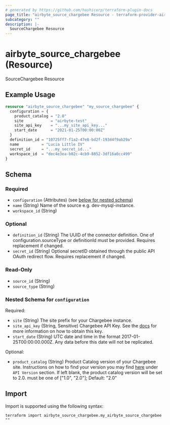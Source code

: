 ```yaml
---
# generated by https://github.com/hashicorp/terraform-plugin-docs
page_title: "airbyte_source_chargebee Resource - terraform-provider-airbyte"
subcategory: ""
description: |-
  SourceChargebee Resource
---
```


# airbyte_source_chargebee (Resource)

SourceChargebee Resource

## Example Usage

```terraform
resource "airbyte_source_chargebee" "my_source_chargebee" {
  configuration = {
    product_catalog = "2.0"
    site            = "airbyte-test"
    site_api_key    = "...my_site_api_key..."
    start_date      = "2021-01-25T00:00:00Z"
  }
  definition_id = "10725ff7-f1a2-47e8-bd2f-193d4f9ab29a"
  name          = "Lucia Little IV"
  secret_id     = "...my_secret_id..."
  workspace_id  = "dec4e3ea-b02c-4cb9-8852-3df16a0cc499"
}
```

<!-- schema generated by tfplugindocs -->
## Schema

### Required

- `configuration` (Attributes) (see [below for nested schema](#nestedatt--configuration))
- `name` (String) Name of the source e.g. dev-mysql-instance.
- `workspace_id` (String)

### Optional

- `definition_id` (String) The UUID of the connector definition. One of configuration.sourceType or definitionId must be provided. Requires replacement if changed.
- `secret_id` (String) Optional secretID obtained through the public API OAuth redirect flow. Requires replacement if changed.

### Read-Only

- `source_id` (String)
- `source_type` (String)

<a id="nestedatt--configuration"></a>
### Nested Schema for `configuration`

Required:

- `site` (String) The site prefix for your Chargebee instance.
- `site_api_key` (String, Sensitive) Chargebee API Key. See the <a href="https://docs.airbyte.com/integrations/sources/chargebee">docs</a> for more information on how to obtain this key.
- `start_date` (String) UTC date and time in the format 2017-01-25T00:00:00.000Z. Any data before this date will not be replicated.

Optional:

- `product_catalog` (String) Product Catalog version of your Chargebee site. Instructions on how to find your version you may find <a href="https://apidocs.chargebee.com/docs/api?prod_cat_ver=2">here</a> under `API Version` section. If left blank, the product catalog version will be set to 2.0. must be one of ["1.0", "2.0"]; Default: "2.0"

## Import

Import is supported using the following syntax:

```shell
terraform import airbyte_source_chargebee.my_airbyte_source_chargebee ""
```
